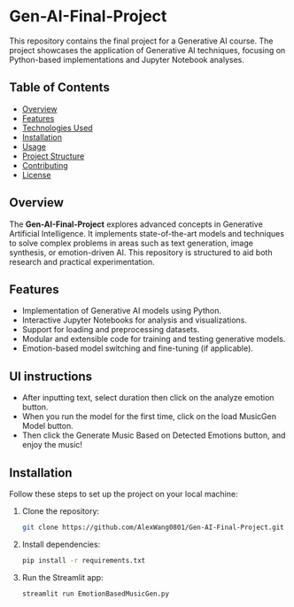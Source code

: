 # Gen-AI-Final-Project

This repository contains the final project for a Generative AI course. The project showcases the application of Generative AI techniques, focusing on Python-based implementations and Jupyter Notebook analyses.

## Table of Contents

- [Overview](#overview)
- [Features](#features)
- [Technologies Used](#technologies-used)
- [Installation](#installation)
- [Usage](#usage)
- [Project Structure](#project-structure)
- [Contributing](#contributing)
- [License](#license)

## Overview

The **Gen-AI-Final-Project** explores advanced concepts in Generative Artificial Intelligence. It implements state-of-the-art models and techniques to solve complex problems in areas such as text generation, image synthesis, or emotion-driven AI. This repository is structured to aid both research and practical experimentation.

## Features

- Implementation of Generative AI models using Python.
- Interactive Jupyter Notebooks for analysis and visualizations.
- Support for loading and preprocessing datasets.
- Modular and extensible code for training and testing generative models.
- Emotion-based model switching and fine-tuning (if applicable).

## UI instructions
- After inputting text, select duration then click on the analyze emotion button.
- When you run the model for the first time, click on the load MusicGen Model button. 
- Then click the Generate Music Based on Detected Emotions button, and enjoy the music!

## Installation

Follow these steps to set up the project on your local machine:

1. Clone the repository:
   ```bash
   git clone https://github.com/AlexWang0801/Gen-AI-Final-Project.git

2. Install dependencies:
   ```bash
   pip install -r requirements.txt

3. Run the Streamlit app:
   ```bash
   streamlit run EmotionBasedMusicGen.py
   


